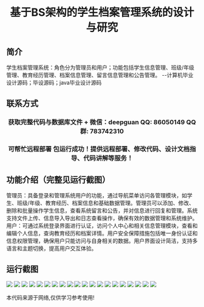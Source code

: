 <p><h1 align="center">基于BS架构的学生档案管理系统的设计与研究</h1></p>

## 简介
学生档案管理系统：角色分为管理员和用户；功能包括学生信息管理、班级/年级管理、教育经历管理、档案信息管理、留言信息管理和公告管理。    --计算机毕业设计源码；毕设源码；java毕业设计源码


## 联系方式
<p><h3 align="center">获取完整代码与数据库文件 + 微信：deepguan QQ: 86050149 QQ群: 783742310</h3></p>
<p><h3 align="center">可帮忙远程部署 包运行成功！提供远程部署、修改代码、设计文档指导、代码讲解等服务！</h3></p>

## 功能介绍（完整见运行截图）
管理员：具备登录和管理系统用户的功能，通过导航菜单访问各管理模块，如学生、班级/年级、教育经历、档案信息和基础数据管理。管理员可以添加、修改、删除和批量操作学生信息，查看系统留言和公告，并对信息进行回复和管理。系统支持文件上传、信息导入导出和日志查看操作，确保有效的数据管理和系统维护。  
用户：可通过系统登录界面进行认证，访问个人中心和相关信息管理模块，查看和编辑个人信息，查询教育经历和档案详情。用户安全保障措施包括唯一身份认证和信息权限管理，确保用户只能访问与自身相关的数据。用户界面设计简洁，支持多语言和主题切换，提高用户交互体验。


## 运行截图
![](https://bs-1329754181.cos.ap-shanghai.myqcloud.com/ssm/StudentProfileManagementSystemBasedOnBSArchitecture/img/001.jpg)
![](https://bs-1329754181.cos.ap-shanghai.myqcloud.com/ssm/StudentProfileManagementSystemBasedOnBSArchitecture/img/002.jpg)
![](https://bs-1329754181.cos.ap-shanghai.myqcloud.com/ssm/StudentProfileManagementSystemBasedOnBSArchitecture/img/003.jpg)
![](https://bs-1329754181.cos.ap-shanghai.myqcloud.com/ssm/StudentProfileManagementSystemBasedOnBSArchitecture/img/004.jpg)
![](https://bs-1329754181.cos.ap-shanghai.myqcloud.com/ssm/StudentProfileManagementSystemBasedOnBSArchitecture/img/005.jpg)
![](https://bs-1329754181.cos.ap-shanghai.myqcloud.com/ssm/StudentProfileManagementSystemBasedOnBSArchitecture/img/006.jpg)
![](https://bs-1329754181.cos.ap-shanghai.myqcloud.com/ssm/StudentProfileManagementSystemBasedOnBSArchitecture/img/007.jpg)
![](https://bs-1329754181.cos.ap-shanghai.myqcloud.com/ssm/StudentProfileManagementSystemBasedOnBSArchitecture/img/008.jpg)
![](https://bs-1329754181.cos.ap-shanghai.myqcloud.com/ssm/StudentProfileManagementSystemBasedOnBSArchitecture/img/009.jpg)
![](https://bs-1329754181.cos.ap-shanghai.myqcloud.com/ssm/StudentProfileManagementSystemBasedOnBSArchitecture/img/010.jpg)
![](https://bs-1329754181.cos.ap-shanghai.myqcloud.com/ssm/StudentProfileManagementSystemBasedOnBSArchitecture/img/011.jpg)
![](https://bs-1329754181.cos.ap-shanghai.myqcloud.com/ssm/StudentProfileManagementSystemBasedOnBSArchitecture/img/012.jpg)
![](https://bs-1329754181.cos.ap-shanghai.myqcloud.com/ssm/StudentProfileManagementSystemBasedOnBSArchitecture/img/013.jpg)
![](https://bs-1329754181.cos.ap-shanghai.myqcloud.com/ssm/StudentProfileManagementSystemBasedOnBSArchitecture/img/014.jpg)
![](https://bs-1329754181.cos.ap-shanghai.myqcloud.com/ssm/StudentProfileManagementSystemBasedOnBSArchitecture/img/015.jpg)
![](https://bs-1329754181.cos.ap-shanghai.myqcloud.com/ssm/StudentProfileManagementSystemBasedOnBSArchitecture/img/016.jpg)
![](https://bs-1329754181.cos.ap-shanghai.myqcloud.com/ssm/StudentProfileManagementSystemBasedOnBSArchitecture/img/017.jpg)
![](https://bs-1329754181.cos.ap-shanghai.myqcloud.com/ssm/StudentProfileManagementSystemBasedOnBSArchitecture/img/018.jpg)
![](https://bs-1329754181.cos.ap-shanghai.myqcloud.com/ssm/StudentProfileManagementSystemBasedOnBSArchitecture/img/019.jpg)
![](https://bs-1329754181.cos.ap-shanghai.myqcloud.com/ssm/StudentProfileManagementSystemBasedOnBSArchitecture/img/020.jpg)

<p>本代码来源于网络,仅供学习参考使用!</p>
